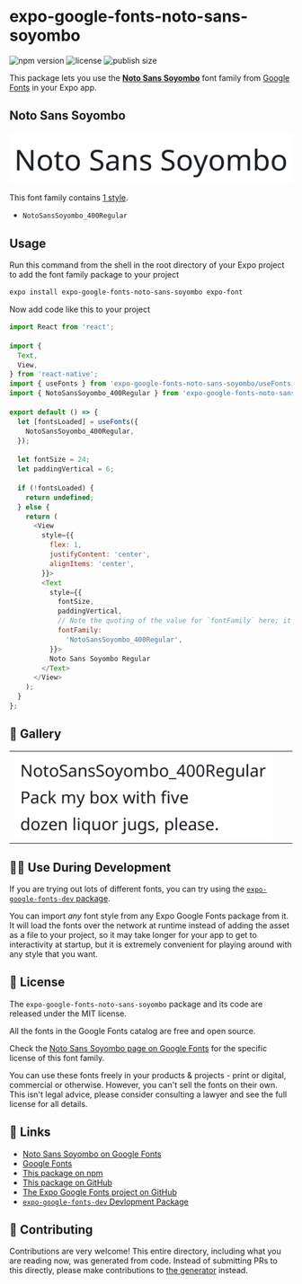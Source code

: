 # expo-google-fonts-noto-sans-soyombo

![npm version](https://flat.badgen.net/npm/v/expo-google-fonts-noto-sans-soyombo)
![license](https://flat.badgen.net/github/license/expo/google-fonts)
![publish size](https://flat.badgen.net/packagephobia/install/expo-google-fonts-noto-sans-soyombo)

This package lets you use the [**Noto Sans Soyombo**](https://fonts.google.com/specimen/Noto+Sans+Soyombo) font family from [Google Fonts](https://fonts.google.com/) in your Expo app.

## Noto Sans Soyombo

![Noto Sans Soyombo](./font-family.png)

This font family contains [1 style](#-gallery).

- `NotoSansSoyombo_400Regular`

## Usage

Run this command from the shell in the root directory of your Expo project to add the font family package to your project
```sh
expo install expo-google-fonts-noto-sans-soyombo expo-font
```

Now add code like this to your project
```js
import React from 'react';

import {
  Text,
  View,
} from 'react-native';
import { useFonts } from 'expo-google-fonts-noto-sans-soyombo/useFonts';
import { NotoSansSoyombo_400Regular } from 'expo-google-fonts-noto-sans-soyombo/400Regular';

export default () => {
  let [fontsLoaded] = useFonts({
    NotoSansSoyombo_400Regular,
  });

  let fontSize = 24;
  let paddingVertical = 6;

  if (!fontsLoaded) {
    return undefined;
  } else {
    return (
      <View
        style={{
          flex: 1,
          justifyContent: 'center',
          alignItems: 'center',
        }}>
        <Text
          style={{
            fontSize,
            paddingVertical,
            // Note the quoting of the value for `fontFamily` here; it expects a string!
            fontFamily:
              'NotoSansSoyombo_400Regular',
          }}>
          Noto Sans Soyombo Regular
        </Text>
      </View>
    );
  }
};

```

## 🔡 Gallery


||||
|-|-|-|
|![NotoSansSoyombo_400Regular](.//400Regular/NotoSansSoyombo_400Regular.ttf.png)||||


## 👩‍💻 Use During Development

If you are trying out lots of different fonts, you can try using the [`expo-google-fonts-dev` package](https://github.com/freeboub/google-fonts/tree/master/font-packages/dev#readme).

You can import *any* font style from any Expo Google Fonts package from it. It will load the fonts
over the network at runtime instead of adding the asset as a file to your project, so it may take longer
for your app to get to interactivity at startup, but it is extremely convenient
for playing around with any style that you want.

## 📖 License

The `expo-google-fonts-noto-sans-soyombo` package and its code are released under the MIT license.

All the fonts in the Google Fonts catalog are free and open source.

Check the [Noto Sans Soyombo page on Google Fonts](https://fonts.google.com/specimen/Noto+Sans+Soyombo) for the specific license of this font family.

You can use these fonts freely in your products & projects - print or digital, commercial or otherwise. However, you can't sell the fonts on their own. This isn't legal advice, please consider consulting a lawyer and see the full license for all details.

## 🔗 Links

- [Noto Sans Soyombo on Google Fonts](https://fonts.google.com/specimen/Noto+Sans+Soyombo)
- [Google Fonts](https://fonts.google.com/)
- [This package on npm](https://www.npmjs.com/package/expo-google-fonts-noto-sans-soyombo)
- [This package on GitHub](https://github.com/freeboub/google-fonts/tree/master/font-packages/noto-sans-soyombo)
- [The Expo Google Fonts project on GitHub](https://github.com/freeboub/google-fonts)
- [`expo-google-fonts-dev` Devlopment Package](https://github.com/freeboub/google-fonts/tree/master/font-packages/dev)

## 🤝 Contributing

Contributions are very welcome! This entire directory, including what you are reading now, was generated from code. Instead of submitting PRs to this directly, please make contributions to [the generator](https://github.com/freeboub/google-fonts/tree/master/packages/generator) instead.
